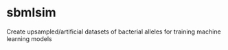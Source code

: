 # sbmlsim
Create upsampled/artificial datasets of bacterial alleles for training machine learning models
